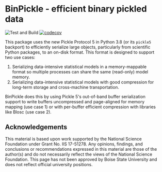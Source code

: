 # BinPickle - efficient binary pickled data

![Test and Build](https://github.com/lenskit/binpickle/workflows/Test%20and%20Package/badge.svg)
[![codecov](https://codecov.io/gh/lenskit/binpickle/branch/master/graph/badge.svg)](https://codecov.io/gh/lenskit/binpickle)

This package uses the new Pickle Protocol 5 in Python 3.8 (or its `pickle5` backport)
to efficiently serialize large objects, particularly from scientific Python packages,
to an on-disk format.  This format is designed to support two use cases:

1.  Serializing data-intensive statistical models in a memory-mappable format so
    multiple processes can share the same (read-only) model memory.
2.  Serializing data-intensive statistical models with good compression for long-term
    storage and cross-machine transportation.

BinPickle does this by using Pickle 5's out-of-band buffer serialization support to
write buffers uncompressed and page-aligned for memory mapping (use case 1) or with
per-buffer efficient compression with libraries like Blosc (use case 2).

## Acknowledgements

This material is based upon work supported by the National Science Foundation under
Grant No. IIS 17-51278. Any opinions, findings, and conclusions or recommendations
expressed in this material are those of the author(s) and do not necessarily reflect
the views of the National Science Foundation.  This page has not been approved by
Boise State University and does not reflect official university positions.
